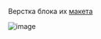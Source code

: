 Верстка блока их [макета](https://www.figma.com/file/Zu3PTeQtTGPwexyqme9MJD/%D0%A0%D0%B5%D1%81%D1%82%D0%B0%D0%B2%D1%80%D0%B0%D1%86%D0%B8%D1%8F-%D0%BC%D0%B5%D0%B1%D0%B5%D0%BB%D0%B8?node-id=826%3A2&mode=dev)

![image](https://github.com/EvgeniaLeleo/dusty_hw_1-5-0-3/assets/88904845/6d56ec71-27a8-4eaf-aeb3-8812f64145ba)
